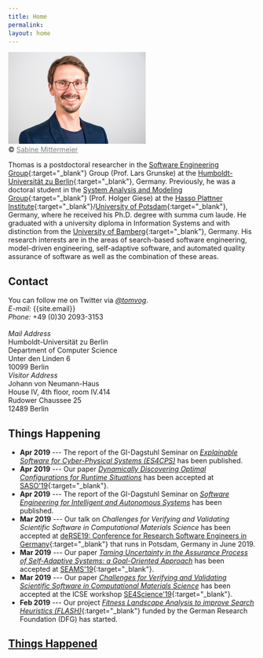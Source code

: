 ```yaml
---
title: Home
permalink:
layout: home
---
```

<div class="pic">
<img src="/assets/img/tom.jpg" alt="Me"/>
<br />&copy; <a href="http://sabine-mittermeier.de" target="_blank" style="color:gray;">Sabine Mittermeier</a>
</div>

Thomas is a postdoctoral researcher in the [Software Engineering Group](https://www.informatik.hu-berlin.de/en/forschung-en/gebiete/se){:target="_blank"} Group (Prof. Lars Grunske) at the [Humboldt-Universität zu Berlin](https://www.hu-berlin.de/en){:target="_blank"}, Germany.
Previously, he was a doctoral student in the [System Analysis and Modeling Group](https://hpi.de/en/giese/){:target="_blank"} (Prof. Holger Giese) at the [Hasso Plattner Institute](https://hpi.de/en.html){:target="_blank"}/[University of Potsdam](https://www.uni-potsdam.de/en/index.html){:target="_blank"}, Germany, where he received his Ph.D. degree with summa cum laude.
He graduated with a university diploma in Information Systems and with distinction from the [University of Bamberg](https://www.uni-bamberg.de/en/){:target="_blank"}, Germany.
His research interests are in the areas of search-based software engineering, model-driven engineering, self-adaptive software, and automated quality assurance of software as well as the combination of these areas.

## Contact

<section class="vcard">
    <div>
    You can follow me on Twitter via <em><a href="https://twitter.com/tomvog" target="_blank">@tomvog</a></em>. <br />
    <em>E-mail:</em> {{site.email}}  <br />
    <em>Phone:</em> +49 (0)30 2093-3153  <br /> <br />
    </div>
    <div class="contactleft">
    <em>Mail Address</em> <br />
    Humboldt-Universität zu Berlin <br />
    Department of Computer Science <br />
    Unter den Linden 6 <br />
    10099 Berlin
    </div>
    <div class="contactright">
    <em>Visitor Address</em> <br />
    Johann von Neumann-Haus <br />
    House IV, 4th floor, room IV.414 <br />
    Rudower Chaussee 25 <br />
    12489 Berlin
    </div>
</section>


## Things Happening

* __Apr 2019__ --- The report of the GI-Dagstuhl Seminar on [_Explainable Software for Cyber-Physical Systems (ES4CPS)_](publications/2019-ES4CPS) has been published.
* __Apr 2019__ --- Our paper [_Dynamically Discovering Optimal Configurations for Runtime Situations_](publications/2019-SASO) has been accepted at [SASO'19](https://saso2019.cs.umu.se/){:target="_blank"}.
* __Apr 2019__ --- The report of the GI-Dagstuhl Seminar on [_Software Engineering for Intelligent and Autonomous Systems_](publications/2019-Dagstuhl) has been published.
* __Mar 2019__ --- Our talk on _Challenges for Verifying and Validating Scientific Software in Computational Materials Science_ has been accepted at [deRSE19: Conference for Research Software Engineers in Germany](https://www.de-rse.org/en/conf2019/){:target="_blank"} that runs in Potsdam, Germany in June 2019.
* __Mar 2019__ --- Our paper [_Taming Uncertainty in the Assurance Process of Self-Adaptive Systems: a Goal-Oriented Approach_](publications/2019-SEAMS) has been accepted at [SEAMS'19](https://conf.researchr.org/home/seams-2019){:target="_blank"}.
* __Mar 2019__ --- Our paper [_Challenges for Verifying and Validating Scientific Software in Computational Materials Science_](publications/2019-SE4Science) has been accepted at the ICSE workshop [SE4Science'19](https://se4science.org/workshops/se4science19/){:target="_blank"}.
* __Feb 2019__ --- Our project [_Fitness Landscape Analysis to improve Search Heuristics (FLASH)_](https://www.informatik.hu-berlin.de/en/forschung-en/gebiete/se/research/ongoingprojects/flash/flash){:target="_blank"} funded by the German Research Foundation (DFG) has started.

## [Things Happened](pastnews)

<!--
<div class="blog">
    <ul>
        {% for post in site.posts %}
        <li>
            <span class="date">{{ post.date | date: '%Y %b %d' }}</span> - <a href="{{ post.url }}">{{ post.title }}</a>
        </li>
        {% endfor %}
    </ul>
</div>
-->
